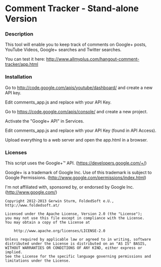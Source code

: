 # Comment Tracker - Stand-alone Version

### Description

This tool will enable you to keep track of comments on Google+ posts, YouTube Videos, Google+ searches and Twitter searches.

You can test it here: http://www.allmyplus.com/hangout-comment-tracker/app.html


### Installation

Go to http://code.google.com/apis/youtube/dashboard/ and create a new API key.

Edit comments_app.js and replace <YT-API-KEY> with your API Key.

Go to https://code.google.com/apis/console/ and create a new project.

Activate the "Google+ API" in Services.

Edit comments_app.js and replace <API-KEY> with your API Key (found in API Access).

Upload everything to a web server and open the app.html in a browser.


### Licenses

This script uses the Google+™ API. (https://developers.google.com/+/)

Google+ is a trademark of Google Inc. Use of this trademark is subject to Google Permissions. (http://www.google.com/permissions/index.html)

I'm not affiliated with, sponsored by, or endorsed by Google Inc. (http://www.google.com/)

```
Copyright 2012-2013 Gerwin Sturm, FoldedSoft e.U., http://www.foldedsoft.at/

Licensed under the Apache License, Version 2.0 (the "License");
you may not use this file except in compliance with the License.
You may obtain a copy of the License at

    http://www.apache.org/licenses/LICENSE-2.0

Unless required by applicable law or agreed to in writing, software
distributed under the License is distributed on an "AS IS" BASIS,
WITHOUT WARRANTIES OR CONDITIONS OF ANY KIND, either express or implied.
See the License for the specific language governing permissions and
limitations under the License.
```
